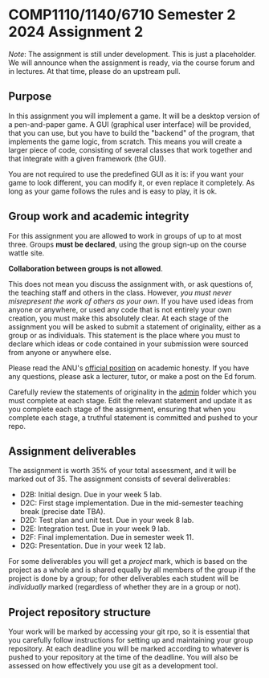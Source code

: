 
# COMP1110/1140/6710 Semester 2 2024 Assignment 2

_Note_: The assignment is still under development. This is just a
placeholder. We will announce when the assignment is ready, via the
course forum and in lectures. At that time, please do an upstream
pull.

## Purpose

In this assignment you will implement a game. It will be a desktop version
of a pen-and-paper game. A GUI (graphical user interface) will be provided,
that you can use, but you have to build the "backend" of the program, that
implements the game logic, from scratch. This means you will create a
larger piece of code, consisting of several classes that work together
and that integrate with a given framework (the GUI).

You are not required to use the predefined GUI as it is: if you want your
game to look different, you can modify it, or even replace it completely.
As long as your game follows the rules and is easy to play, it is ok.

## Group work and academic integrity

For this assignment you are allowed to work in groups of up to at most
three. Groups **must be declared**, using the group sign-up on the course
wattle site.

**Collaboration between groups is not allowed**.

This does not mean you discuss the assignment with, or ask questions of,
the teaching staff and others in the class.
However, *you must never misrepresent the work of others as your own*.
If you have used ideas from anyone or anywhere, or used any code that is
not entirely your own creation, you must make this absolutely clear.
At each stage of the assignment you will be asked to submit a statement
of originality, either as a group or as individuals.
This statement is the place where  you must to declare which ideas or code
contained in your submission were sourced from anyone or anywhere else.

Please read the ANU's
[official position](http://academichonesty.anu.edu.au/) on academic honesty.
If you have any questions, please ask a lecturer, tutor, or make a post
on the Ed forum.

Carefully review the statements of originality in the [admin](admin)
folder which you must complete at each stage. Edit the relevant
statement and update it as you complete each stage of the assignment,
ensuring that when you complete each stage, a truthful statement is
committed and pushed to your repo.


## Assignment deliverables

The assignment is worth 35% of your total assessment, and it will be marked
out of 35. The assignment consists of several deliverables:

*   D2B: Initial design. Due in your week 5 lab.
*   D2C: First stage implementation. Due in the mid-semester teaching
	break (precise date TBA).
*   D2D: Test plan and unit test. Due in your week 8 lab.
*   D2E: Integration test. Due in your week 9 lab.
*   D2F: Final implementation. Due in semester week 11.
*   D2G: Presentation. Due in your week 12 lab.

For some deliverables you will get a _project_ mark, which is based on
the project as a whole and is shared equally by all members of the
group if the project is done by a group; for other deliverables each
student will be _individually_ marked (regardless of whether they are
in a group or not).

## Project repository structure

Your work will be marked by accessing your git rpo, so it is essential
that you carefully follow instructions for setting up and maintaining
your group repository. At each deadline you will be marked according to
whatever is pushed to your repository at the time of the deadline.
You will also be assessed on how effectively you use git as a development
tool.
